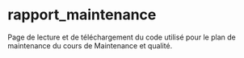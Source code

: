 # rapport_maintenance
Page de lecture et de téléchargement du code utilisé pour le plan de maintenance du cours de Maintenance et qualité.
